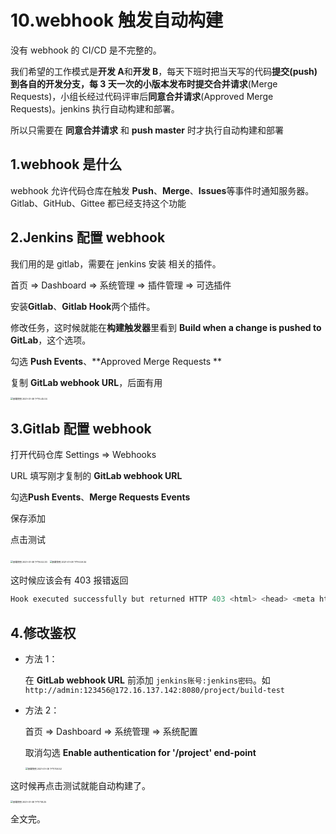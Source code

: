 # 10.webhook 触发自动构建

没有 webhook 的 CI/CD 是不完整的。

我们希望的工作模式是**开发 A**和**开发 B**，每天下班时把当天写的代码**提交(push)**到各自的开发分支，每 3 天一次的小版本发布时提交**合并请求**(Merge Requests)，小组长经过代码评审后**同意合并请求**(Approved Merge Requests)。jenkins 执行自动构建和部署。

所以只需要在 **同意合并请求** 和 **push master** 时才执行自动构建和部署

## 1.webhook 是什么

webhook 允许代码仓库在触发 **Push**、**Merge**、**Issues**等事件时通知服务器。Gitlab、GitHub、Gittee 都已经支持这个功能

## 2.Jenkins 配置 webhook

我们用的是 gitlab，需要在 jenkins 安装 相关的插件。

首页 => Dashboard => 系统管理 => 插件管理 => 可选插件

安装**Gitlab**、**Gitlab Hook**两个插件。

修改任务，这时候就能在**构建触发器**里看到 **Build when a change is pushed to GitLab**，这个选项。

勾选 **Push Events**、**Approved Merge Requests **

复制 **GitLab webhook URL**，后面有用

<img src="https://zwhid.oss-cn-shenzhen.aliyuncs.com/blog/18-32-05-GSr3hN.png" alt="屏幕快照 2021-01-08 下午5.45.04" style="zoom:25%;" />

## 3.Gitlab 配置 webhook

打开代码仓库 Settings => Webhooks

URL 填写刚才复制的 **GitLab webhook URL**

勾选**Push Events**、**Merge Requests Events**

保存添加

点击测试

<img src="https://zwhid.oss-cn-shenzhen.aliyuncs.com/blog/18-54-01-3KsU73.png" alt="屏幕快照 2021-01-08 下午6.52.33" style="zoom:25%;" />

<img src="https://zwhid.oss-cn-shenzhen.aliyuncs.com/blog/19-00-51-D2rOXZ.png" alt="屏幕快照 2021-01-08 下午6.59.34" style="zoom:25%;" />

这时候应该会有 403 报错返回

```js
Hook executed successfully but returned HTTP 403 <html> <head> <meta http-equiv="Content-Type" content="text/html;charset=utf-8"/> <title>Error 403 anonymous is missing the Job/Build permission</title> </head> <body><h2>HTTP ERROR 403 anonymous is missing the Job/Build permission</h2> <table> <tr><th>URI:</th><td>/project/build-test</td></tr> <tr><th>STATUS:</th><td>403</td></tr> <tr><th>MESSAGE:</th><td>anonymous is missing the Job/Build permission</td></tr> <tr><th>SERVLET:</th><td>Stapler</td></tr> </table> <hr><a href="https://eclipse.org/jetty">Powered by Jetty:// 9.4.33.v20201020</a><hr/> </body> </html>
```

## 4.修改鉴权

- 方法 1：

  在 **GitLab webhook URL** 前添加 `jenkins账号:jenkins密码`。如 `http://admin:123456@172.16.137.142:8080/project/build-test`

- 方法 2：

  首页 => Dashboard => 系统管理 => 系统配置

  取消勾选 **Enable authentication for '/project' end-point**

  <img src="https://zwhid.oss-cn-shenzhen.aliyuncs.com/blog/19-07-34-7a59jz.png" alt="屏幕快照 2021-01-08 下午7.06.52" style="zoom:25%;" />

这时候再点击测试就能自动构建了。

<img src="https://zwhid.oss-cn-shenzhen.aliyuncs.com/blog/19-18-40-xBBen4.png" alt="屏幕快照 2021-01-08 下午7.18.25" style="zoom:25%;" />

全文完。
